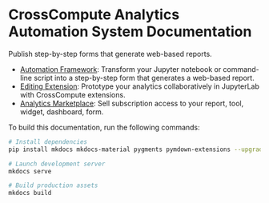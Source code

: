 # CrossCompute Analytics Automation System Documentation

Publish step-by-step forms that generate web-based reports.

- [Automation Framework](docs/automation-framework): Transform your Jupyter notebook or command-line script into a step-by-step form that generates a web-based report.
- [Editing Extension](docs/editing-extension): Prototype your analytics collaboratively in JupyterLab with CrossCompute extensions.
- [Analytics Marketplace](docs/analytics-marketplace): Sell subscription access to your report, tool, widget, dashboard, form.

To build this documentation, run the following commands:

```bash
# Install dependencies
pip install mkdocs mkdocs-material pygments pymdown-extensions --upgrade

# Launch development server
mkdocs serve

# Build production assets
mkdocs build
```
